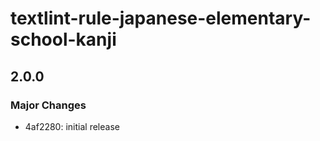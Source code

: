 # textlint-rule-japanese-elementary-school-kanji

## 2.0.0

### Major Changes

- 4af2280: initial release

